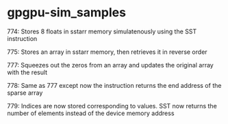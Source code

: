 # gpgpu-sim_samples

774:
Stores 8 floats in sstarr memory simulatenously using the SST instruction

775:
Stores an array in sstarr memory, then retrieves it in reverse order

777:
Squeezes out the zeros from an array and updates the original array with the result

778:
Same as 777 except now the instruction returns the end address of the sparse array

779:
Indices are now stored corresponding to values. SST now returns the number of elements instead of the device memory address
